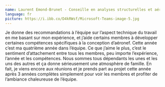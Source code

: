 ```yaml
---
name: Laurent Emond-Brunet - Conseille en analyses structurelles et aérodynamiques
language: fr
picture: https://i.ibb.co/D4kRWsf/Microsoft-Teams-image-5.jpg
---
```

Je donne des recommandations à l’équipe sur l’aspect technique du travail en me basant sur mon expérience, et j’aide certains membres à développer certaines compétences spécifiques à la conception d’aéronef. Cette année c’est ma quatrième année dans l’équipe. Ce que j’aime le plus, c’est le sentiment d’attachement entre tous les membres, peu importe l’expérience, l’année et les compétences. Nous sommes tous dépendants les unes et les uns des autres et ça donne sérieusement une atmosphère de famille. En fait, je viens encore aux réunions et je prends part au projet cette année après 3 années complètes simplement pour voir les membres et profiter de l’ambiance chaleureuse de l’équipe.